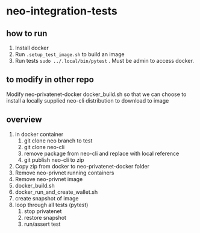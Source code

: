 # neo-integration-tests

## how to run

1. Install docker
1. Run `.setup_test_image.sh` to build an image
1. Run tests `sudo ../.local/bin/pytest` . Must be admin to access docker.

## to modify in other repo

Modify neo-privatenet-docker docker_build.sh so that we can choose to install a locally supplied neo-cli distribution to download to image

## overview

1. in docker container
    1. git clone neo branch to test
    1. git clone neo-cli
    1. remove package from neo-cli and replace with local reference
    1. git publish neo-cli to zip
1. Copy zip from docker to neo-privatenet-docker folder
1. Remove neo-privnet running containers
1. Remove neo-privnet image
1. docker_build.sh
1. docker_run_and_create_wallet.sh
1. create snapshot of image
1. loop through all tests (pytest)
    1. stop privatenet
    1. restore snapshot
    1. run/assert test
